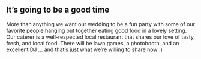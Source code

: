 <div class="text-center">
<h2>It’s going to be a good time</h2>
</div>
<p>
More than anything we want our wedding to be a fun party with some of our favorite people hanging out together eating good food in a lovely setting. Our caterer is a well-respected local restaurant that shares our love of tasty, fresh, and local food. There will be lawn games, a photobooth, and an excellent DJ … and that’s just what we’re willing to share now :)
</p>

